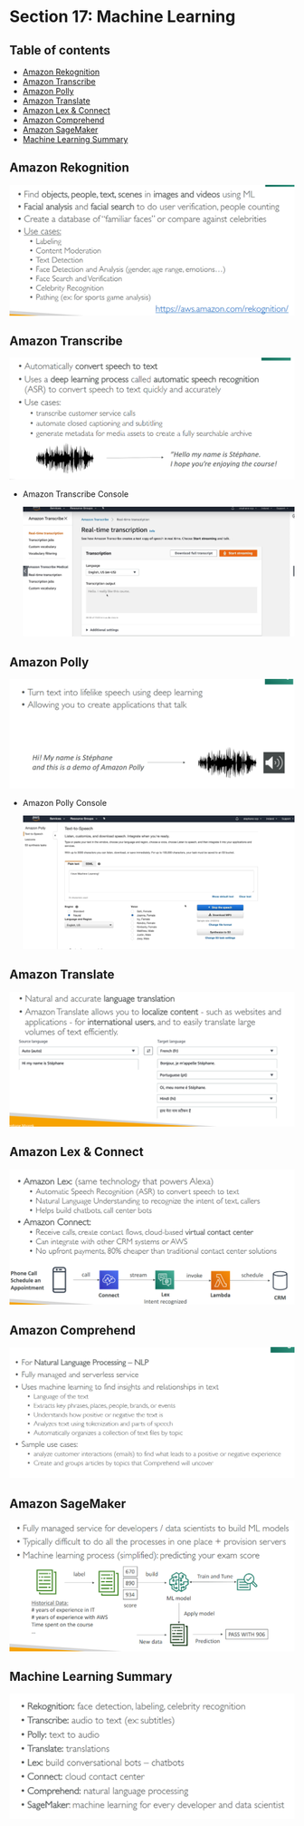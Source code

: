 # Section 17: Machine Learning

## Table of contents
  - [Amazon Rekognition](#amazon-rekognition)
  - [Amazon Transcribe](#amazon-transcribe)
  - [Amazon Polly](#amazon-polly)
  - [Amazon Translate](#amazon-translate)
  - [Amazon Lex & Connect](#amazon-lex--connect)
  - [Amazon Comprehend](#amazon-comprehend)
  - [Amazon SageMaker](#amazon-sagemaker)
  - [Machine Learning Summary](#machine-learning-summary)

## Amazon Rekognition

![../images/section17/Untitled.png](../images/section17/Untitled.png)

## Amazon Transcribe

![../images/section17/Untitled%201.png](../images/section17/Untitled%201.png)

- Amazon Transcribe Console

    ![../images/section17/Untitled%202.png](../images/section17/Untitled%202.png)

## Amazon Polly

![../images/section17/Untitled%203.png](../images/section17/Untitled%203.png)

- Amazon Polly Console

    ![../images/section17/Untitled%204.png](../images/section17/Untitled%204.png)

## Amazon Translate

![../images/section17/Untitled%205.png](../images/section17/Untitled%205.png)

## Amazon Lex & Connect

![../images/section17/Untitled%206.png](../images/section17/Untitled%206.png)

## Amazon Comprehend

![../images/section17/Untitled%207.png](../images/section17/Untitled%207.png)

## Amazon SageMaker

![../images/section17/Untitled%208.png](../images/section17/Untitled%208.png)

## Machine Learning Summary

![../images/section17/Untitled%209.png](../images/section17/Untitled%209.png)